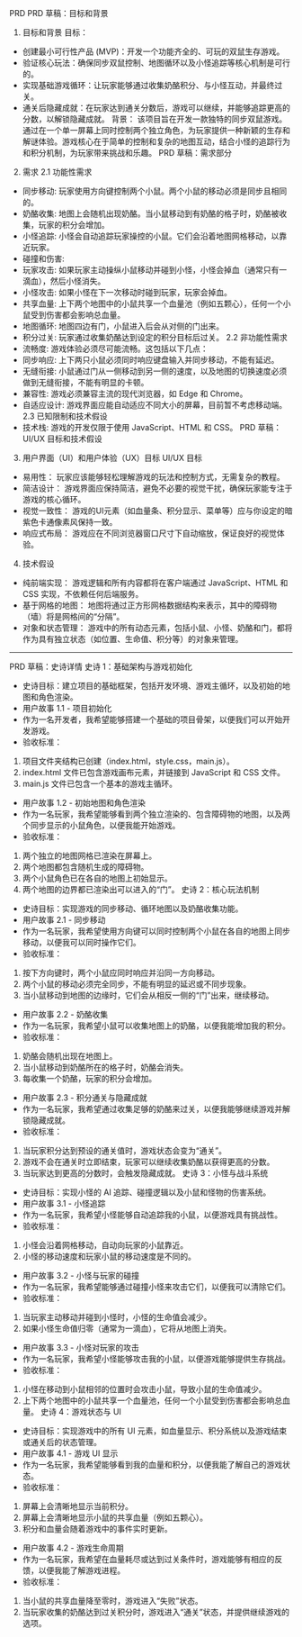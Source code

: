 PRD
PRD 草稿：目标和背景
1. 目标和背景
目标：
- 创建最小可行性产品 (MVP)：开发一个功能齐全的、可玩的双鼠生存游戏。
- 验证核心玩法：确保同步双鼠控制、地图循环以及小怪追踪等核心机制是可行的。
- 实现基础游戏循环：让玩家能够通过收集奶酪积分、与小怪互动，并最终过关。
- 通关后隐藏成就：在玩家达到通关分数后，游戏可以继续，并能够追踪更高的分数，以解锁隐藏成就。
背景：
该项目旨在开发一款独特的同步双鼠游戏。通过在一个单一屏幕上同时控制两个独立角色，为玩家提供一种新颖的生存和解谜体验。游戏核心在于简单的控制和复杂的地图互动，结合小怪的追踪行为和积分机制，为玩家带来挑战和乐趣。
PRD 草稿：需求部分
2. 需求
2.1 功能性需求
- 同步移动: 玩家使用方向键控制两个小鼠。两个小鼠的移动必须是同步且相同的。
- 奶酪收集: 地图上会随机出现奶酪。当小鼠移动到有奶酪的格子时，奶酪被收集，玩家的积分会增加。
- 小怪追踪: 小怪会自动追踪玩家操控的小鼠。它们会沿着地图网格移动，以靠近玩家。
- 碰撞和伤害:
- 玩家攻击: 如果玩家主动操纵小鼠移动并碰到小怪，小怪会掉血（通常只有一滴血），然后小怪消失。
- 小怪攻击: 如果小怪在下一次移动时碰到玩家，玩家会掉血。
- 共享血量: 上下两个地图中的小鼠共享一个血量池（例如五颗心），任何一个小鼠受到伤害都会影响总血量。
- 地图循环: 地图四边有门，小鼠进入后会从对侧的门出来。
- 积分过关: 玩家通过收集奶酪达到设定的积分目标后过关。
2.2 非功能性需求
- 流畅度: 游戏体验必须尽可能流畅。这包括以下几点：
- 同步响应: 上下两只小鼠必须同时响应键盘输入并同步移动，不能有延迟。
- 无缝衔接: 小鼠通过门从一侧移动到另一侧的速度，以及地图的切换速度必须做到无缝衔接，不能有明显的卡顿。
- 兼容性: 游戏必须兼容主流的现代浏览器，如 Edge 和 Chrome。
- 自适应设计: 游戏界面应能自动适应不同大小的屏幕，目前暂不考虑移动端。
2.3 已知限制和技术假设
- 技术栈: 游戏的开发仅限于使用 JavaScript、HTML 和 CSS。
PRD 草稿：UI/UX 目标和技术假设
3. 用户界面（UI）和用户体验（UX）目标
UI/UX 目标
- 易用性： 玩家应该能够轻松理解游戏的玩法和控制方式，无需复杂的教程。
- 简洁设计： 游戏界面应保持简洁，避免不必要的视觉干扰，确保玩家能专注于游戏的核心循环。
- 视觉一致性： 游戏的UI元素（如血量条、积分显示、菜单等）应与你设定的暗紫色卡通像素风保持一致。
- 响应式布局： 游戏应在不同浏览器窗口尺寸下自动缩放，保证良好的视觉体验。
4. 技术假设
- 纯前端实现： 游戏逻辑和所有内容都将在客户端通过 JavaScript、HTML 和 CSS 实现，不依赖任何后端服务。
- 基于网格的地图： 地图将通过正方形网格数据结构来表示，其中的障碍物（墙）将是网格间的“分隔”。
- 对象和状态管理： 游戏中的所有动态元素，包括小鼠、小怪、奶酪和门，都将作为具有独立状态（如位置、生命值、积分等）的对象来管理。
---
PRD 草稿：史诗详情
史诗 1：基础架构与游戏初始化
- 史诗目标：建立项目的基础框架，包括开发环境、游戏主循环，以及初始的地图和角色渲染。
- 用户故事 1.1 - 项目初始化
- 作为一名开发者，我希望能够搭建一个基础的项目骨架，以便我们可以开始开发游戏。
- 验收标准：
1. 项目文件夹结构已创建（index.html，style.css，main.js）。
2. index.html 文件已包含游戏画布元素，并链接到 JavaScript 和 CSS 文件。
3. main.js 文件已包含一个基本的游戏主循环。
- 用户故事 1.2 - 初始地图和角色渲染
- 作为一名玩家，我希望能够看到两个独立渲染的、包含障碍物的地图，以及两个同步显示的小鼠角色，以便我能开始游戏。
- 验收标准：
1. 两个独立的地图网格已渲染在屏幕上。
2. 两个地图都包含随机生成的障碍物。
3. 两个小鼠角色已在各自的地图上初始显示。
4. 两个地图的边界都已渲染出可以进入的“门”。
史诗 2：核心玩法机制
- 史诗目标：实现游戏的同步移动、循环地图以及奶酪收集功能。
- 用户故事 2.1 - 同步移动
- 作为一名玩家，我希望使用方向键可以同时控制两个小鼠在各自的地图上同步移动，以便我可以同时操作它们。
- 验收标准：
1. 按下方向键时，两个小鼠应同时响应并沿同一方向移动。
2. 两个小鼠的移动必须完全同步，不能有明显的延迟或不同步现象。
3. 当小鼠移动到地图的边缘时，它们会从相反一侧的“门”出来，继续移动。
- 用户故事 2.2 - 奶酪收集
- 作为一名玩家，我希望小鼠可以收集地图上的奶酪，以便我能增加我的积分。
- 验收标准：
1. 奶酪会随机出现在地图上。
2. 当小鼠移动到奶酪所在的格子时，奶酪会消失。
3. 每收集一个奶酪，玩家的积分会增加。
- 用户故事 2.3 - 积分通关与隐藏成就
- 作为一名玩家，我希望通过收集足够的奶酪来过关，以便我能够继续游戏并解锁隐藏成就。
- 验收标准：
1. 当玩家积分达到预设的通关值时，游戏状态会变为“通关”。
2. 游戏不会在通关时立即结束，玩家可以继续收集奶酪以获得更高的分数。
3. 当玩家达到更高的分数时，会触发隐藏成就。
史诗 3：小怪与战斗系统
- 史诗目标：实现小怪的 AI 追踪、碰撞逻辑以及小鼠和怪物的伤害系统。
- 用户故事 3.1 - 小怪追踪
- 作为一名玩家，我希望小怪能够自动追踪我的小鼠，以便游戏具有挑战性。
- 验收标准：
1. 小怪会沿着网格移动，自动向玩家的小鼠靠近。
2. 小怪的移动速度和玩家小鼠的移动速度是不同的。
- 用户故事 3.2 - 小怪与玩家的碰撞
- 作为一名玩家，我希望能够通过碰撞小怪来攻击它们，以便我可以清除它们。
- 验收标准：
1. 当玩家主动移动并碰到小怪时，小怪的生命值会减少。
2. 如果小怪生命值归零（通常为一滴血），它将从地图上消失。
- 用户故事 3.3 - 小怪对玩家的攻击
- 作为一名玩家，我希望小怪能够攻击我的小鼠，以便游戏能够提供生存挑战。
- 验收标准：
1. 小怪在移动到小鼠相邻的位置时会攻击小鼠，导致小鼠的生命值减少。
2. 上下两个地图中的小鼠共享一个血量池，任何一个小鼠受到伤害都会影响总血量。
史诗 4：游戏状态与 UI
- 史诗目标：实现游戏中的所有 UI 元素，如血量显示、积分系统以及游戏结束或通关后的状态管理。
- 用户故事 4.1 - 游戏 UI 显示
- 作为一名玩家，我希望能够看到我的血量和积分，以便我能了解自己的游戏状态。
- 验收标准：
1. 屏幕上会清晰地显示当前积分。
2. 屏幕上会清晰地显示小鼠的共享血量（例如五颗心）。
3. 积分和血量会随着游戏中的事件实时更新。
- 用户故事 4.2 - 游戏生命周期
- 作为一名玩家，我希望在血量耗尽或达到过关条件时，游戏能够有相应的反馈，以便我能了解游戏进程。
- 验收标准：
1. 当小鼠的共享血量降至零时，游戏进入“失败”状态。
2. 当玩家收集的奶酪达到过关积分时，游戏进入“通关”状态，并提供继续游戏的选项。


